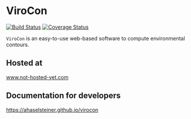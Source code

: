 # ViroCon

[![Build Status](https://travis-ci.org/ahaselsteiner/virocon.svg?branch=master)](https://travis-ci.org/ahaselsteiner/virocon)
[![Coverage Status](https://coveralls.io/repos/github/ahaselsteiner/virocon/badge.svg?branch=master)](https://coveralls.io/github/ahaselsteiner/virocon?branch=issue%2383-coveralls)

`ViroCon` is an easy-to-use web-based software to compute environmental contours.

## Hosted at
www.not-hosted-yet.com

## Documentation for developers
https://ahaselsteiner.github.io/virocon
